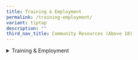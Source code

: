 ```yaml
---
title: Training & Employment
permalink: /training-employment/
variant: tiptap
description: ""
third_nav_title: Community Resources (Above 18)
---
```

<div data-type="detailGroup" class="isomer-accordion-group isomer-accordion isomer-accordion-white">
<details class="isomer-details">
<summary>Training &amp; Employment</summary>
<div data-type="detailsContent" class="isomer-details-content">
<table style="minWidth: 50px">
<colgroup>
<col>
<col>
</colgroup>
<tbody>
<tr>
<th rowspan="1" colspan="1">
<p>Organisation
<br>&amp; Contact Details</p>
</th>
<th rowspan="1" colspan="1">
<p>Programme Information</p>
</th>
</tr>
<tr>
<td rowspan="1" colspan="1">
<p><strong>Genesis School for Special Education</strong>
</p>
<p></p>
<p>Tel: 6733 1172
<br>Email:
<br><a href="mailto:info@genesisschool.com.sg" rel="noopener noreferrer nofollow" target="_blank">info@genesisschool.com.sg</a>
</p>
</td>
<td rowspan="1" colspan="1">
<p>Pre-Vocational Classes for older students who have reached their academic
potential.</p>
</td>
</tr>
<tr>
<td rowspan="1" colspan="1">
<p><strong><a href="https://rainbowcentre.org.sg/employability-services/" rel="noopener nofollow" target="_blank">Rainbow Centre: Employability Services</a></strong>
</p>
<p></p>
<p>Tel: 6475 2072
<br>Email:
<br><a href="mailto:contactus@rainbowcentre.org.sg" rel="noopener noreferrer nofollow" target="_blank">contactus@rainbowcentre.org.sg</a>
</p>
</td>
<td rowspan="1" colspan="1">
<p>Various programmes like Artability, Workability, Micro Business Academy
to suit different needs.</p>
</td>
</tr>
<tr>
<td rowspan="1" colspan="1">
<p><strong>Inclus</strong>
</p>
<p></p>
<p>Tel: 9836 8745
<br>Email:
<br><a href="mailto:yushan@inclus.sg" rel="noopener noreferrer nofollow" target="_blank">yushan@inclus.sg</a>
</p>
</td>
<td rowspan="1" colspan="1">
<p>Job support services for persons with disabilities</p>
</td>
</tr>
<tr>
<td rowspan="1" colspan="1">
<p><strong>Me2 sg</strong>
</p>
<p></p>
<p>Tel: 9239 2023
<br>Email:
<br><a href="mailto:askme@me2.com.sg" rel="noopener noreferrer nofollow" target="_blank">askme@me2.com.sg</a>
</p>
</td>
<td rowspan="1" colspan="1">
<p>Me2 was born from an idea of giving youths &amp; disabled persons who
might not otherwise have help with training &amp; placement into a job
role where they feel happy, understood &amp; recognized as a person.</p>
</td>
</tr>
<tr>
<td rowspan="1" colspan="1">
<p><strong>Tomo work</strong>
</p>
<p></p>
<p>Email:
<br><a href="mailto:enquiry@tomowork.org" rel="noopener noreferrer nofollow" target="_blank">enquiry@tomowork.org</a>
</p>
</td>
<td rowspan="1" colspan="1">
<p>Programme aimed at uplifting students with talent/ strong capability.</p>
</td>
</tr>
<tr>
<td rowspan="1" colspan="1">
<p><strong><a href="mamreoaks.sg" rel="noopener nofollow" target="_blank">Mamre Oaks</a></strong>
</p>
<p></p>
<p>Email:
<br><a href="mailto:webmail@mamreoaks.sg" rel="noopener noreferrer nofollow" target="_blank">webmail@mamreoaks.sg</a>
</p>
<p></p>
</td>
<td rowspan="1" colspan="1">
<p>Private DAC, for mild to moderate intellectual disabilities who are currently
not attending:</p>
<ul data-tight="true" class="tight">
<li>
<p>Special school</p>
</li>
<li>
<p>Sheltered workshop</p>
</li>
<li>
<p>Day activities centre</p>
</li>
<li>
<p>Open employment</p>
</li>
</ul>
</td>
</tr>
<tr>
<td rowspan="1" colspan="1">
<p><strong><a href="https://trampolene.org/" rel="noopener nofollow" target="_blank">Trampolene</a></strong>
</p>
<p></p>
<p>Tel: 8044 0260
<br>Email:
<br><a href="mailto:contact@trampolene.org" rel="noopener noreferrer nofollow" target="_blank">contact@trampolene.org</a>
</p>
</td>
<td rowspan="1" colspan="1">
<p>Adapted development for employability.</p>
</td>
</tr>
<tr>
<td rowspan="1" colspan="1">
<p><strong>YMCA Train &amp; Place Series</strong>
</p>
<p></p>
<p>Email:
<br><a href="mailto:csp@ymca.org.sg" rel="noopener noreferrer nofollow" target="_blank">csp@ymca.org.sg</a>
</p>
</td>
<td rowspan="1" colspan="1">
<p>The programme trains and co-supports persons with special needs towards
gainful employment in the service and hospitality sector.</p>
<p></p>
<p>Each trainee will attend the programme from Mondays to Thursdays for five
weeks, 9.30 AM 5.00 PM.</p>
</td>
</tr>
<tr>
<td rowspan="1" colspan="1">
<p><strong><a href="mijhub.com" rel="noopener nofollow" target="_blank">My inspiring Journey</a></strong>
</p>
<p></p>
<p>Tel: 6443 6601
<br>Email:
<br><a href="mailto:admin@mijhub.com" rel="noopener noreferrer nofollow" target="_blank">admin@mijhub.com</a>
</p>
</td>
<td rowspan="1" colspan="1">
<p>Offers programmes such as:</p>
<ul data-tight="true" class="tight">
<li>
<p>Day Care Centre</p>
</li>
<li>
<p>Student care</p>
</li>
<li>
<p>Our Work Readiness Adult Programme (WRAP)</p>
</li>
</ul>
</td>
</tr>
<tr>
<td rowspan="1" colspan="1">
<p><strong><a href="https://www.social-gifting.com/" rel="noopener nofollow" target="_blank">Social Gifting</a></strong>
</p>
<p></p>
<p>Tel: 9831 8300
<br>Email:
<br><a href="mailto:hello@sgifting.com" rel="noopener noreferrer nofollow" target="_blank">hello@sgifting.com</a>
</p>
<p></p>
</td>
<td rowspan="1" colspan="1">
<p>A social enterprise that mainly works with persons with disabilities who
have an interest towards the arts to help them start an online stall such
that they can list and sell their handicraft work.</p>
</td>
</tr>
<tr>
<td rowspan="1" colspan="1">
<p><strong><a href="garethan.com/?page_id=10" rel="noopener nofollow" target="_blank">Garethan</a></strong>
</p>
<p></p>
<p>Email:
<br><a href="mailto:support@garethan.com" rel="noopener noreferrer nofollow" target="_blank">support@garethan.com</a>
</p>
</td>
<td rowspan="1" colspan="1">
<p>Persons with autism will help to test and pack the electronical products
that the company has.</p>
</td>
</tr>
</tbody>
</table>
<p></p>
</div>
</details>
</div>
<p></p>